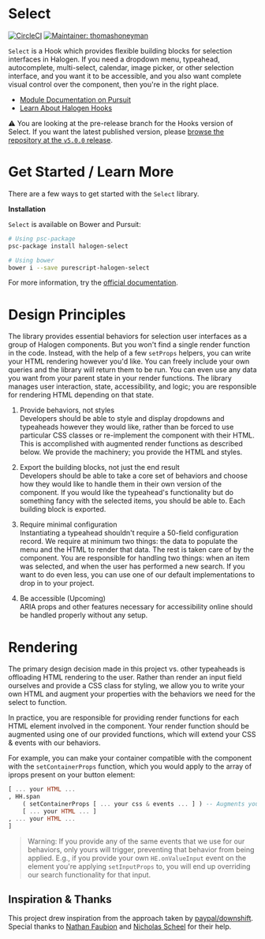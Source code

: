 # Select 

[![CircleCI](https://circleci.com/gh/citizennet/purescript-halogen-select/tree/master.svg?style=shield)](https://circleci.com/gh/citizennet/purescript-halogen-select/tree/master)
[![Maintainer: thomashoneyman](https://img.shields.io/badge/maintainer-thomashoneyman-lightgrey.svg)](http://github.com/thomashoneyman)

`Select` is a Hook which provides flexible building blocks for selection interfaces in Halogen. If you need a dropdown menu, typeahead, autocomplete, multi-select, calendar, image picker, or other selection interface, and you want it to be accessible, and you also want complete visual control over the component, then you're in the right place.

- [Module Documentation on Pursuit](https://pursuit.purescript.org/packages/purescript-halogen-select)
- [Learn About Halogen Hooks](https://github.com/thomashoneyman/purescript-halogen-hooks)

:warning: You are looking at the pre-release branch for the Hooks version of Select. If you want the latest published version, please [browse the repository at the `v5.0.0` release](https://github.com/citizennet/purescript-halogen-select/tree/v5.0.0).

# Get Started / Learn More

There are a few ways to get started with the `Select` library.

**Installation**

`Select` is available on Bower and Pursuit:

```sh
# Using psc-package
psc-package install halogen-select

# Using bower
bower i --save purescript-halogen-select
```

For more information, try the [official documentation](https://citizennet.github.io/purescript-halogen-select).

# Design Principles

The library provides essential behaviors for selection user interfaces as a group of Halogen components. But you won't find a single render function in the code. Instead, with the help of a few `setProps` helpers, you can write your HTML rendering however you'd like. You can freely include your own queries and the library will return them to be run. You can even use any data you want from your parent state in your render functions. The library manages user interaction, state, accessibility, and logic; you are responsible for rendering HTML depending on that state.

1. Provide behaviors, not styles  
Developers should be able to style and display dropdowns and typeaheads however they would like, rather than be forced to use particular CSS classes or re-implement the component with their HTML. This is accomplished with augmented render functions as described below. We provide the machinery; you provide the HTML and styles.

2. Export the building blocks, not just the end result  
Developers should be able to take a core set of behaviors and choose how they would like to handle them in their own version of the component. If you would like the typeahead's functionality but do something fancy with the selected items, you should be able to. Each building block is exported.

3. Require minimal configuration  
Instantiating a typeahead shouldn't require a 50-field configuration record. We require at minimum two things: the data to populate the menu and the HTML to render that data. The rest is taken care of by the component. You are responsible for handling two things: when an item was selected, and when the user has performed a new search. If you want to do even less, you can use one of our default implementations to drop in to your project.

4. Be accessible (Upcoming)  
ARIA props and other features necessary for accessibility online should be handled properly without any setup.


# Rendering

The primary design decision made in this project vs. other typeaheads is offloading HTML rendering to the user. Rather than render an input field ourselves and provide a CSS class for styling, we allow you to write your own HTML and augment your properties with the behaviors we need for the select to function.

In practice, you are responsible for providing render functions for each HTML element involved in the component. Your render function should be augmented using one of our provided functions, which will extend your CSS & events with our behaviors.

For example, you can make your container compatible with the component with the `setContainerProps` function, which you would apply to the array of iprops present on your button element:

```purescript
[ ... your HTML ...
, HH.span
    ( setContainerProps [ ... your css & events ... ] ) -- Augments your props with our behaviors
    [ ... your HTML ... ]
, ... your HTML ...
]
```

> Warning: If you provide any of the same events that we use for our behaviors, only yours will trigger, preventing that behavior from being applied. E.g., if you provide your own `HE.onValueInput` event on the element you're applying `setInputProps` to, you will end up overriding our search functionality for that input.


## Inspiration & Thanks

This project drew inspiration from the approach taken by [paypal/downshift](https://github.com/paypal/downshift). Special thanks to [Nathan Faubion](https://github.com/natefaubion) and [Nicholas Scheel](https://github.com/MonoidMusician) for their help.
